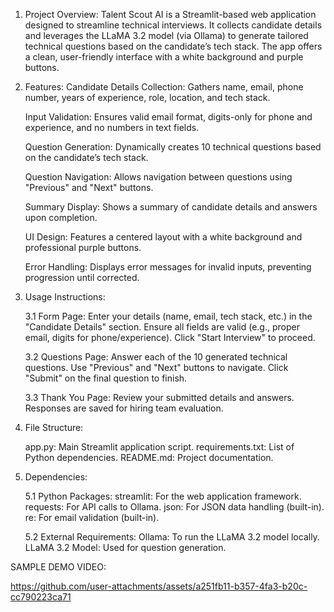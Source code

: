 1. Project Overview:
      Talent Scout AI is a Streamlit-based web application designed to streamline technical interviews. It collects candidate details and leverages the LLaMA 3.2 model (via Ollama) to generate tailored technical          questions based on the candidate’s tech stack. The app offers a clean, user-friendly interface with a white background and purple buttons.

2. Features:
   Candidate Details Collection: Gathers name, email, phone number, years of experience, role, location, and tech stack.

   Input Validation: Ensures valid email format, digits-only for phone and experience, and no numbers in text fields.

   Question Generation: Dynamically creates 10 technical questions based on the candidate’s tech stack.

   Question Navigation: Allows navigation between questions using "Previous" and "Next" buttons.

   Summary Display: Shows a summary of candidate details and answers upon completion.

   UI Design: Features a centered layout with a white background and professional purple buttons.

   Error Handling: Displays error messages for invalid inputs, preventing progression until corrected.

3. Usage Instructions:
   
   3.1 Form Page:
     Enter your details (name, email, tech stack, etc.) in the "Candidate Details" section.
     Ensure all fields are valid (e.g., proper email, digits for phone/experience).
     Click "Start Interview" to proceed.

   3.2 Questions Page:
      Answer each of the 10 generated technical questions.
      Use "Previous" and "Next" buttons to navigate.
      Click "Submit" on the final question to finish.

   3.3 Thank You Page:
      Review your submitted details and answers.
      Responses are saved for hiring team evaluation.

4. File Structure:

   app.py: Main Streamlit application script.
   requirements.txt: List of Python dependencies.
   README.md: Project documentation.

5. Dependencies:

   5.1 Python Packages:
      streamlit: For the web application framework.
      requests: For API calls to Ollama.
      json: For JSON data handling (built-in).
      re: For email validation (built-in).

   5.2 External Requirements:
      Ollama: To run the LLaMA 3.2 model locally.
      LLaMA 3.2 Model: Used for question generation.





SAMPLE DEMO VIDEO:


https://github.com/user-attachments/assets/a251fb11-b357-4fa3-b20c-cc790223ca71




